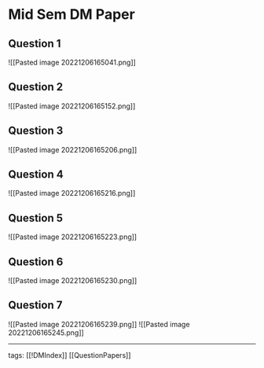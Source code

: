 # Mid Sem DM Paper

## Question 1
![[Pasted image 20221206165041.png]]

## Question 2
![[Pasted image 20221206165152.png]]

## Question 3
![[Pasted image 20221206165206.png]]

## Question 4
![[Pasted image 20221206165216.png]]

## Question 5
![[Pasted image 20221206165223.png]]

## Question 6
![[Pasted image 20221206165230.png]]

## Question 7
![[Pasted image 20221206165239.png]]
![[Pasted image 20221206165245.png]]

---
tags: [[!DMIndex]] [[QuestionPapers]]